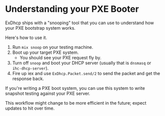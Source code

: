 # Understanding your PXE Booter

ExDhcp ships with a "snooping" tool that you can use to understand how your PXE bootstrap system works.

Here's how to use it.

1. Run `mix snoop` on your testing machine.
2. Boot up your target PXE system.
    - You should see your PXE request fly by.
3. Turn off `snoop` and boot your DHCP server (usually that is `dnsmasq` or `ihc-dhcp-server`).  
4. Fire up iex and use `ExDhcp.Packet.send/2` to send the packet and get the response back.

If you're writing a PXE boot system, you can use this system to write snapshot testing against your
PXE server. 

This workflow might change to be more efficient in the future; expect updates to hit over time.